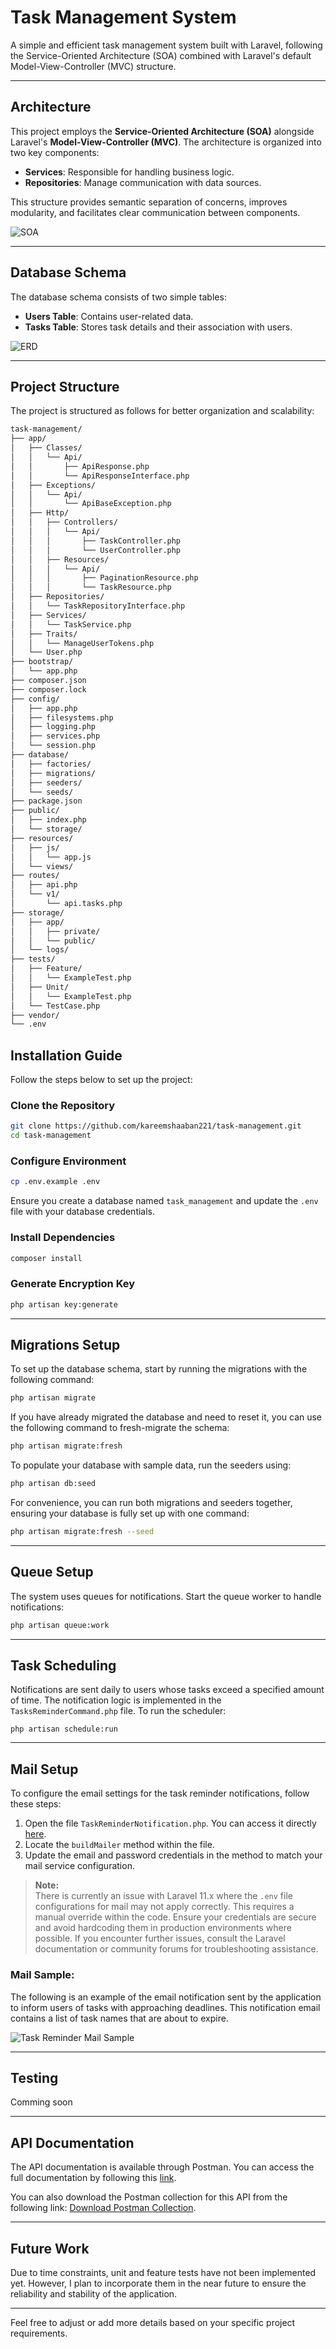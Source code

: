 # Task Management System

A simple and efficient task management system built with Laravel, following the Service-Oriented Architecture (SOA) combined with Laravel's default Model-View-Controller (MVC) structure.

---

## Architecture

This project employs the **Service-Oriented Architecture (SOA)** alongside Laravel's **Model-View-Controller (MVC)**. The architecture is organized into two key components:

- **Services**: Responsible for handling business logic.
- **Repositories**: Manage communication with data sources.

This structure provides semantic separation of concerns, improves modularity, and facilitates clear communication between components.

![SOA](./SOA.png)

---

## Database Schema

The database schema consists of two simple tables:

- **Users Table**: Contains user-related data.
- **Tasks Table**: Stores task details and their association with users.

![ERD](./erd.png)

---

## Project Structure

The project is structured as follows for better organization and scalability:

```markdown
task-management/
├── app/
│   ├── Classes/
│   │   └── Api/
│   │       ├── ApiResponse.php
│   │       └── ApiResponseInterface.php
│   ├── Exceptions/
│   │   └── Api/
│   │       └── ApiBaseException.php
│   ├── Http/
│   │   ├── Controllers/
│   │   │   └── Api/
│   │   │       ├── TaskController.php
│   │   │       └── UserController.php
│   │   ├── Resources/
│   │   │   └── Api/
│   │   │       ├── PaginationResource.php
│   │   │       └── TaskResource.php
│   ├── Repositories/
│   │   └── TaskRepositoryInterface.php
│   ├── Services/
│   │   └── TaskService.php
│   ├── Traits/
│   │   └── ManageUserTokens.php
│   └── User.php
├── bootstrap/
│   └── app.php
├── composer.json
├── composer.lock
├── config/
│   ├── app.php
│   ├── filesystems.php
│   ├── logging.php
│   ├── services.php
│   └── session.php
├── database/
│   ├── factories/
│   ├── migrations/
│   ├── seeders/
│   └── seeds/
├── package.json
├── public/
│   ├── index.php
│   └── storage/
├── resources/
│   ├── js/
│   │   └── app.js
│   └── views/
├── routes/
│   ├── api.php
│   └── v1/
│       └── api.tasks.php
├── storage/
│   ├── app/
│   │   ├── private/
│   │   └── public/
│   └── logs/
├── tests/
│   ├── Feature/
│   │   └── ExampleTest.php
│   ├── Unit/
│   │   └── ExampleTest.php
│   └── TestCase.php
├── vendor/
└── .env
```

## Installation Guide

Follow the steps below to set up the project:

### Clone the Repository
```bash
git clone https://github.com/kareemshaaban221/task-management.git
cd task-management
```

### Configure Environment
```bash
cp .env.example .env
```

Ensure you create a database named `task_management` and update the `.env` file with your database credentials.

### Install Dependencies
```bash
composer install
```

### Generate Encryption Key
```bash
php artisan key:generate
```

---

## Migrations Setup

To set up the database schema, start by running the migrations with the following command:
```bash
php artisan migrate
```

If you have already migrated the database and need to reset it, you can use the following command to fresh-migrate the schema:
```bash
php artisan migrate:fresh
```

To populate your database with sample data, run the seeders using:
```bash
php artisan db:seed
```

For convenience, you can run both migrations and seeders together, ensuring your database is fully set up with one command:
```bash
php artisan migrate:fresh --seed
```

---

## Queue Setup

The system uses queues for notifications. Start the queue worker to handle notifications:

```bash
php artisan queue:work
```

---

## Task Scheduling

Notifications are sent daily to users whose tasks exceed a specified amount of time. The notification logic is implemented in the `TasksReminderCommand.php` file. To run the scheduler:

```
php artisan schedule:run
```

---

## Mail Setup

To configure the email settings for the task reminder notifications, follow these steps:

1. Open the file `TaskReminderNotification.php`. You can access it directly [here](./app/Notifications/TaskReminderNotification.php#L73).
2. Locate the `buildMailer` method within the file.
3. Update the email and password credentials in the method to match your mail service configuration.

> **Note:**  
> There is currently an issue with Laravel 11.x where the `.env` file configurations for mail may not apply correctly. This requires a manual override within the code. Ensure your credentials are secure and avoid hardcoding them in production environments where possible. If you encounter further issues, consult the Laravel documentation or community forums for troubleshooting assistance.

### Mail Sample:
The following is an example of the email notification sent by the application to inform users of tasks with approaching deadlines. This notification email contains a list of task names that are about to expire.

![Task Reminder Mail Sample](./task_reminder_sample_mail.png)

---

## Testing

Comming soon

---

## API Documentation

The API documentation is available through Postman. You can access the full documentation by following this [link](https://documenter.getpostman.com/view/18140965/2sAYBYepZe).

You can also download the Postman collection for this API from the following link: <a href="./postman_collection.json" download>Download Postman Collection</a>.

---

## Future Work

Due to time constraints, unit and feature tests have not been implemented yet. However, I plan to incorporate them in the near future to ensure the reliability and stability of the application.

---

Feel free to adjust or add more details based on your specific project requirements.


